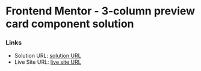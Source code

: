 # Frontend Mentor - 3-column preview card component solution

### Links

- Solution URL: [ solution URL ](https://www.frontendmentor.io/challenges/3column-preview-card-component-pH92eAR2-/hub)
- Live Site URL: [ live site URL ]( https://siddhantkhot.github.io/3-column-preview-card-component/)

